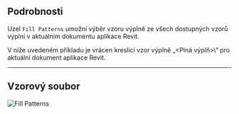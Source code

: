 ## Podrobnosti
Uzel `Fill Patterns` umožní výběr vzoru výplně ze všech dostupných vzorů výplní v aktuálním dokumentu aplikace Revit.

V níže uvedeném příkladu je vrácen kreslicí vzor výplně „\<Plná výplň>\“ pro aktuální dokument aplikace Revit.
___
## Vzorový soubor

![Fill Patterns](./DSRevitNodesUI.FillPatterns_img.jpg)
